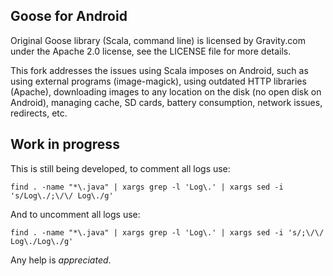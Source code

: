 Goose for Android
-----------------

Original Goose library (Scala, command line) is licensed by Gravity.com under the Apache 2.0 license, see the LICENSE file for more details.

This fork addresses the issues using Scala imposes on Android, such as using external programs (image-magick), using outdated HTTP libraries (Apache), downloading images to any location on the disk (no open disk on Android), managing cache, SD cards, battery consumption, network issues, redirects, etc.

Work in progress
----------------

This is still being developed, to comment all logs use:

```find . -name "*\.java" | xargs grep -l 'Log\.' | xargs sed -i 's/Log\./;\/\/ Log\./g'```

And to uncomment all logs use:

```find . -name "*\.java" | xargs grep -l 'Log\.' | xargs sed -i 's/;\/\/ Log\./Log\./g'```

Any help is _appreciated_.


